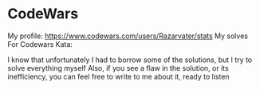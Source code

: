 # CodeWars
My profile: https://www.codewars.com/users/Razarvater/stats
My solves For Codewars Kata:

I know that unfortunately I had to borrow some of the solutions, but I try to solve everything myself
Also, if you see a flaw in the solution, or its inefficiency, you can feel free to write to me about it, ready to listen
